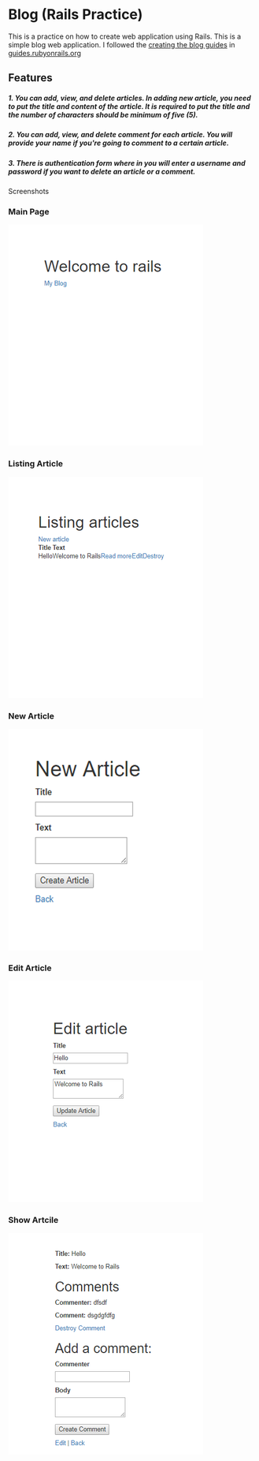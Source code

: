 # Blog (Rails Practice)

This is a practice on how to create web application using Rails. This is a simple blog web application. I followed the [creating the blog guides](http://guides.rubyonrails.org/getting_started.html#creating-the-blog-application) in [guides.rubyonrails.org](http://guides.rubyonrails.org)

## Features
##### 1. You can add, view, and delete articles. In adding new article, you need to put the title and content of the article. It is required to put the title and the number of characters should be minimum of five (5).
##### 2. You can add, view, and delete comment for each article. You will provide your name if you're going to comment to a certain article.
##### 3. There is authentication form where in you will enter a username and password if you want to delete an article or a comment.

Screenshots

### Main Page
![Main](images/main.png)

### Listing Article
![Main](images/list.png)

### New Article
![Main](images/new.png)

### Edit Article
![Main](images/edit.png)

### Show Artcile
![Main](images/show.png)






